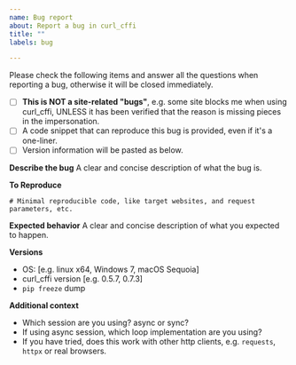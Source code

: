 ```yaml
---
name: Bug report
about: Report a bug in curl_cffi
title: ""
labels: bug

---
```


Please check the following items and answer all the questions when reporting a bug, 
otherwise it will be closed immediately.

- [ ] **This is NOT a site-related "bugs"**, e.g. some site blocks me when using curl_cffi,
    UNLESS it has been verified that the reason is missing pieces in the impersonation.
- [ ] A code snippet that can reproduce this bug is provided, even if it's a one-liner.
- [ ] Version information will be pasted as below.

**Describe the bug**
A clear and concise description of what the bug is.

**To Reproduce**
```
# Minimal reproducible code, like target websites, and request parameters, etc.
```

**Expected behavior**
A clear and concise description of what you expected to happen.

**Versions**
 - OS: [e.g. linux x64, Windows 7, macOS Sequoia]
 - curl_cffi version [e.g. 0.5.7, 0.7.3]
 - `pip freeze` dump

**Additional context**
- Which session are you using? async or sync?
- If using async session, which loop implementation are you using?
- If you have tried, does this work with other http clients, e.g. `requests`, `httpx` or real browsers.
